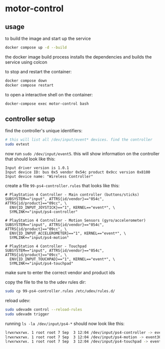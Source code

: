# motor-control

## usage

to build the image and start up the service
```sh
docker compose up -d --build
```

the docker image build process installs the dependencies and builds the service using colcon

to stop and restart the container:
```sh
docker compose down
docker compose restart
```

to open a interactive shell on the container:
```sh
docker-compose exec motor-control bash
```

## controller setup

find the controller's unique identifiers:

```sh
# this will list all /dev/input/event* devices. find the controller
sudo evtest 
```

now run `sudo /dev/input/event5`. this will show information on the controller that should look like this:

```
Input driver version is 1.0.1
Input device ID: bus 0x5 vendor 0x54c product 0x9cc version 0x8100
Input device name: "Wireless Controller"
```

create a file `99-ps4-controller.rules` that looks like this:

```
# PlayStation 4 Controller - Main controller (buttons/sticks)
SUBSYSTEM=="input", ATTRS{id/vendor}=="054c", ATTRS{id/product}=="09cc", \
  ENV{ID_INPUT_JOYSTICK}=="1", KERNEL=="event*", \
  SYMLINK+="input/ps4-controller"

# PlayStation 4 Controller - Motion Sensors (gyro/accelerometer)
SUBSYSTEM=="input", ATTRS{id/vendor}=="054c", ATTRS{id/product}=="09cc", \
  ENV{ID_INPUT_ACCELEROMETER}=="1", KERNEL=="event*", \
  SYMLINK+="input/ps4-motion"

# PlayStation 4 Controller - Touchpad
SUBSYSTEM=="input", ATTRS{id/vendor}=="054c", ATTRS{id/product}=="09cc", \
  ENV{ID_INPUT_TOUCHPAD}=="1", KERNEL=="event*", \
  SYMLINK+="input/ps4-touchpad"
```

make sure to enter the correct vendor and product ids

copy the file to the to the udev rules dir:

```sh
sudo cp 99-ps4-controller.rules /etc/udev/rules.d/
```

reload udev:

```sh
sudo udevadm control --reload-rules
sudo udevadm trigger
```

running `ls -la /dev/input/ps4-*` should now look like this:

```sh
lrwxrwxrwx. 1 root root 7 Sep  3 12:04 /dev/input/ps4-controller -> event29
lrwxrwxrwx. 1 root root 7 Sep  3 12:04 /dev/input/ps4-motion -> event30
lrwxrwxrwx. 1 root root 7 Sep  3 12:04 /dev/input/ps4-touchpad -> event31
```

